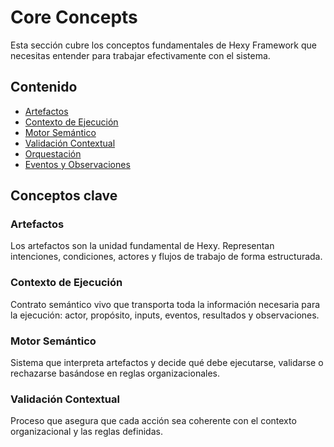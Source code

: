 # Core Concepts

Esta sección cubre los conceptos fundamentales de Hexy Framework que necesitas entender para trabajar efectivamente con el sistema.

## Contenido

- [Artefactos](./artifacts.md)
- [Contexto de Ejecución](./execution-context.md)
- [Motor Semántico](./semantic-engine.md)
- [Validación Contextual](./contextual-validation.md)
- [Orquestación](./orchestration.md)
- [Eventos y Observaciones](./events-observations.md)

## Conceptos clave

### Artefactos
Los artefactos son la unidad fundamental de Hexy. Representan intenciones, condiciones, actores y flujos de trabajo de forma estructurada.

### Contexto de Ejecución
Contrato semántico vivo que transporta toda la información necesaria para la ejecución: actor, propósito, inputs, eventos, resultados y observaciones.

### Motor Semántico
Sistema que interpreta artefactos y decide qué debe ejecutarse, validarse o rechazarse basándose en reglas organizacionales.

### Validación Contextual
Proceso que asegura que cada acción sea coherente con el contexto organizacional y las reglas definidas. 